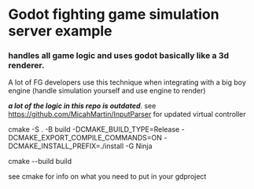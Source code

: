 # Godot fighting game simulation server example

### handles all game logic and uses godot basically like a 3d renderer. 
A lot of FG developers use this technique when integrating with a big boy engine (handle simulation yourself and use engine to render)

***a lot of the logic in this repo is outdated***. see https://github.com/MicahMartin/InputParser for updated virtual controller 

cmake -S . -B build -DCMAKE_BUILD_TYPE=Release -DCMAKE_EXPORT_COMPILE_COMMANDS=ON -DCMAKE_INSTALL_PREFIX=./install -G Ninja

cmake --build build

see cmake for info on what you need to put in your gdproject

